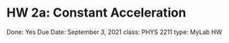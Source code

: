 # HW 2a: Constant Acceleration

Done: Yes
Due Date: September 3, 2021
class: PHYS 2211
type: MyLab HW